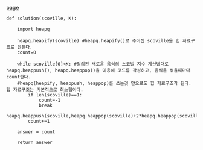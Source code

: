 [page](https://programmers.co.kr/learn/courses/30/lessons/42626)

    def solution(scoville, K):

        import heapq

        heapq.heapify(scoville) #heapq.heapify()로 주어진 scoville을 힙 자료구조로 만든다.
        count=0

        while scoville[0]<K: #정의된 새로운 음식의 스코빌 지수 계산법대로 heapq.heappush(), heapq.heappop()을 이용해 코드를 작성하고, 음식을 섞을때마다 count한다.
        #heapq(heapify, heappush, heappop)를 쓰는것 만으로도 힙 자료구조가 된다. 힙 자료구조는 기본적으로 최소힙이다.
            if len(scoville)==1:
                count=-1
                break
            heapq.heappush(scoville,heapq.heappop(scoville)+2*heapq.heappop(scoville))
            count+=1

        answer = count

        return answer
